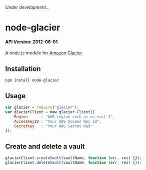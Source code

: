 *Under development...*
# node-glacier
#### API Version: 2012-06-01

A node.js module for [Amazon Glacier](http://aws.amazon.com/glacier/ "go to the official page of Amazon Glacier").

## Installation

```shell
npm install node-glacier
```

## Usage
```javascript
var glacier = require("glacier");
var glacierClient = new glacier.Client({
    Region      : "AWS region such as us-east-1",
    AccessKeyID : "Your AWS Access Key Id",
    SecretKey   : "Your AWS Secret Key"
});
```

## Create and delete a vault
```javascript
glacierClient.createVault(vaultName, function (err, res) {});
glacierClient.deleteVault(vaultName, function (err, res) {});
```
